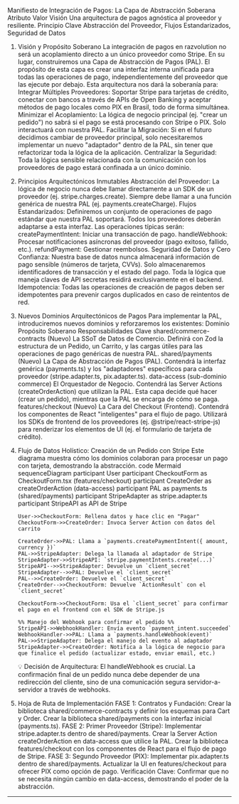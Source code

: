 Manifiesto de Integración de Pagos: La Capa de Abstracción Soberana
Atributo Valor
Visión Una arquitectura de pagos agnóstica al proveedor y resiliente.
Principio Clave Abstracción del Proveedor, Flujos Estandarizados, Seguridad de Datos

1.  Visión y Propósito Soberano
    La integración de pagos en razvolution no será un acoplamiento directo a un único proveedor como Stripe. En su lugar, construiremos una Capa de Abstracción de Pagos (PAL). El propósito de esta capa es crear una interfaz interna unificada para todas las operaciones de pago, independientemente del proveedor que las ejecute por debajo.
    Esta arquitectura nos dará la soberanía para:
    Integrar Múltiples Proveedores: Soportar Stripe para tarjetas de crédito, conectar con bancos a través de APIs de Open Banking y aceptar métodos de pago locales como PIX en Brasil, todo de forma simultánea.
    Minimizar el Acoplamiento: La lógica de negocio principal (ej. "crear un pedido") no sabrá si el pago se está procesando con Stripe o PIX. Solo interactuará con nuestra PAL.
    Facilitar la Migración: Si en el futuro decidimos cambiar de proveedor principal, solo necesitaremos implementar un nuevo "adaptador" dentro de la PAL, sin tener que refactorizar toda la lógica de la aplicación.
    Centralizar la Seguridad: Toda la lógica sensible relacionada con la comunicación con los proveedores de pago estará confinada a un único dominio.
2.  Principios Arquitectónicos Inmutables
    Abstracción del Proveedor: La lógica de negocio nunca debe llamar directamente a un SDK de un proveedor (ej. stripe.charges.create). Siempre debe llamar a una función genérica de nuestra PAL (ej. payments.createCharge).
    Flujos Estandarizados: Definiremos un conjunto de operaciones de pago estándar que nuestra PAL soportará. Todos los proveedores deberán adaptarse a esta interfaz. Las operaciones típicas serán:
    createPaymentIntent: Iniciar una transacción de pago.
    handleWebhook: Procesar notificaciones asíncronas del proveedor (pago exitoso, fallido, etc.).
    refundPayment: Gestionar reembolsos.
    Seguridad de Datos y Cero Confianza: Nuestra base de datos nunca almacenará información de pago sensible (números de tarjeta, CVVs). Solo almacenaremos identificadores de transacción y el estado del pago. Toda la lógica que maneja claves de API secretas residirá exclusivamente en el backend.
    Idempotencia: Todas las operaciones de creación de pagos deben ser idempotentes para prevenir cargos duplicados en caso de reintentos de red.
3.  Nuevos Dominios Arquitectónicos de Pagos
    Para implementar la PAL, introduciremos nuevos dominios y reforzaremos los existentes:
    Dominio Propósito Soberano Responsabilidades Clave
    shared/commerce-contracts (Nuevo) La SSoT de Datos de Comercio. Definirá con Zod la estructura de un Pedido, un Carrito, y las cargas útiles para las operaciones de pago genéricas de nuestra PAL.
    shared/payments (Nuevo) La Capa de Abstracción de Pagos (PAL). Contendrá la interfaz genérica (payments.ts) y los "adaptadores" específicos para cada proveedor (stripe.adapter.ts, pix.adapter.ts).
    data-access (sub-dominio commerce) El Orquestador de Negocio. Contendrá las Server Actions (createOrderAction) que utilizan la PAL. Esta capa decide qué hacer (crear un pedido), mientras que la PAL se encarga de cómo se paga.
    features/checkout (Nuevo) La Cara del Checkout (Frontend). Contendrá los componentes de React "inteligentes" para el flujo de pago. Utilizará los SDKs de frontend de los proveedores (ej. @stripe/react-stripe-js) para renderizar los elementos de UI (ej. el formulario de tarjeta de crédito).
4.  Flujo de Datos Holístico: Creación de un Pedido con Stripe
    Este diagrama muestra cómo los dominios colaboran para procesar un pago con tarjeta, demostrando la abstracción.
    code
    Mermaid
    sequenceDiagram
    participant User
    participant CheckoutForm as CheckoutForm.tsx (features/checkout)
    participant CreateOrder as createOrderAction (data-access)
    participant PAL as payments.ts (shared/payments)
    participant StripeAdapter as stripe.adapter.ts
    participant StripeAPI as API de Stripe

        User->>CheckoutForm: Rellena datos y hace clic en "Pagar"
        CheckoutForm->>CreateOrder: Invoca Server Action con datos del carrito

        CreateOrder->>PAL: Llama a `payments.createPaymentIntent({ amount, currency })`
        PAL->>StripeAdapter: Delega la llamada al adaptador de Stripe
        StripeAdapter->>StripeAPI: `stripe.paymentIntents.create(...)`
        StripeAPI-->>StripeAdapter: Devuelve un `client_secret`
        StripeAdapter-->>PAL: Devuelve el `client_secret`
        PAL-->>CreateOrder: Devuelve el `client_secret`
        CreateOrder-->>CheckoutForm: Devuelve `ActionResult` con el `client_secret`

        CheckoutForm->>CheckoutForm: Usa el `client_secret` para confirmar el pago en el frontend con el SDK de Stripe.js

        %% Manejo del Webhook para confirmar el pedido %%
        StripeAPI->>WebhookHandler: Envía evento `payment_intent.succeeded`
        WebhookHandler->>PAL: Llama a `payments.handleWebhook(event)`
        PAL->>StripeAdapter: Delega el manejo del evento al adaptador
        StripeAdapter->>CreateOrder: Notifica a la lógica de negocio para que finalice el pedido (actualizar estado, enviar email, etc.)

    💡 Decisión de Arquitectura:
    El handleWebhook es crucial. La confirmación final de un pedido nunca debe depender de una redirección del cliente, sino de una comunicación segura servidor-a-servidor a través de webhooks.

5.  Hoja de Ruta de Implementación
    FASE 1: Contratos y Fundación:
    Crear la biblioteca shared/commerce-contracts y definir los esquemas para Cart y Order.
    Crear la biblioteca shared/payments con la interfaz inicial (payments.ts).
    FASE 2: Primer Proveedor (Stripe):
    Implementar stripe.adapter.ts dentro de shared/payments.
    Crear la Server Action createOrderAction en data-access que utilice la PAL.
    Crear la biblioteca features/checkout con los componentes de React para el flujo de pago de Stripe.
    FASE 3: Segundo Proveedor (PIX):
    Implementar pix.adapter.ts dentro de shared/payments.
    Actualizar la UI en features/checkout para ofrecer PIX como opción de pago.
    Verificación Clave: Confirmar que no se necesita ningún cambio en data-access, demostrando el poder de la abstracción.

---
